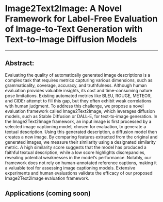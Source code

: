 # Image2Text2Image: A Novel Framework for Label-Free Evaluation of Image-to-Text Generation with Text-to-Image Diffusion Models
--- 
## Abstract: 
Evaluating the quality of automatically generated image descriptions is a complex task that requires metrics capturing various dimensions, such as grammaticality, coverage, accuracy, and truthfulness. 
Although human evaluation provides valuable insights, its cost and time-consuming nature pose limitations.
Existing automated metrics like BLEU, ROUGE, METEOR, and CIDEr attempt to fill this gap, but they often exhibit weak correlations with human judgment. To address this challenge, we propose a novel evaluation framework called Image2Text2Image, which leverages diffusion models, such as Stable Diffusion or DALL-E, for text-to-image generation.
In the Image2Text2Image framework, an input image is first processed by a selected image captioning model, chosen for evaluation, to generate a textual description. Using this generated description, a diffusion model then creates a new image. By comparing features extracted from the original and generated images, we measure their similarity using a designated similarity metric. A high similarity score suggests that the model has produced a faithful textual description, while a low score highlights discrepancies, revealing potential weaknesses in the model's performance. Notably, our framework does not rely on human-annotated reference captions, making it a valuable tool for assessing image captioning models.
Extensive experiments and human evaluations validate the efficacy of our proposed Image2Text2Image evaluation framework.
## Applications (coming soon)